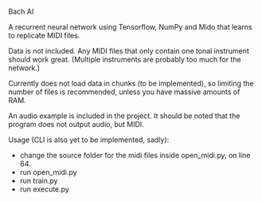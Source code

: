 Bach AI

A recurrent neural network using Tensorflow, NumPy and Mido that learns to replicate MIDI files.

Data is not included. Any MIDI files that only contain one tonal instrument should work great. (Multiple instruments are probably too much for the network.)

Currently does not load data in chunks (to be implemented), so limiting the number of files is recommended, unless you have massive amounts of RAM.

An audio example is included in the project. It should be noted that the program does not output audio, but MIDI.

Usage (CLI is also yet to be implemented, sadly):
- change the source folder for the midi files inside open_midi.py, on line 64.
- run open_midi.py
- run train.py
- run execute.py

